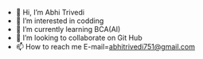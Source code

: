 - 👋 Hi, I’m Abhi Trivedi
- 👀 I’m interested in codding
- 🌱 I’m currently learning BCA(AI)
- 💞️ I’m looking to collaborate on Git Hub
- 📫 How to reach me E-mail=abhitrivedi751@gmail.com

<!---
Abhit1088/Abhit1088 is a ✨ special ✨ repository because its `README.md` (this file) appears on your GitHub profile.
You can click the Preview link to take a look at your changes.
--->
